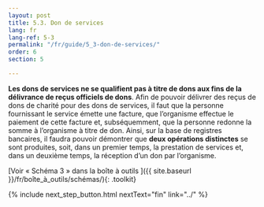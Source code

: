 ```yaml
---
layout: post
title: 5.3. Don de services
lang: fr
lang-ref: 5-3
permalink: "/fr/guide/5_3-don-de-services/"
order: 6
section: 5

---
```

**Les dons de services ne se qualifient pas à titre de dons aux fins de la délivrance de reçus officiels de dons**. Afin de pouvoir délivrer des reçus de dons de charité pour des dons de services, il faut que la personne fournissant le service émette une facture, que l’organisme effectue le paiement de cette facture et, subséquemment, que la personne redonne la somme à l’organisme à titre de don. Ainsi, sur la base de registres bancaires, il faudra pouvoir démontrer que **deux opérations distinctes** se sont produites, soit, dans un premier temps, la prestation de services et, dans un deuxième temps, la réception d’un don par l’organisme.

[Voir « Schéma 3 » dans la boîte à outils ]({{ site.baseurl }}/fr/boîte_à_outils/schémas/){: .toolkit}

{% include next_step_button.html nextText="fin" link="../" %}
